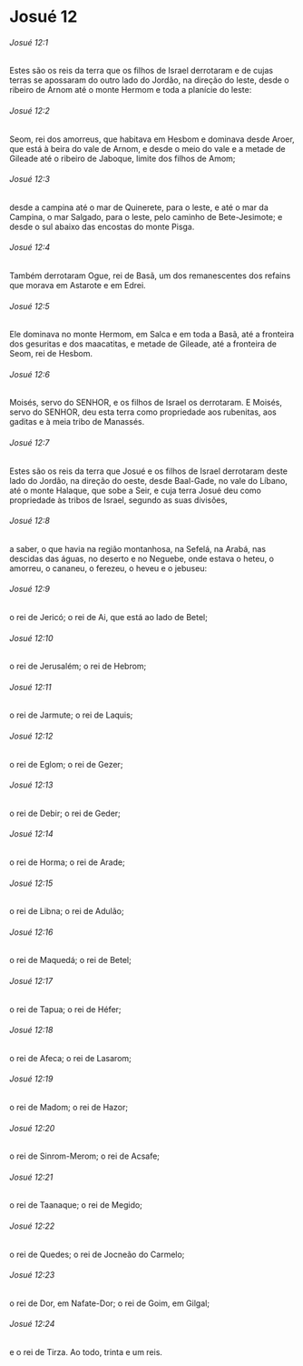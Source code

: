 # Josué 12

###### Josué 12:1

Estes são os reis da terra que os filhos de Israel derrotaram e de cujas terras se apossaram do outro lado do Jordão, na direção do leste, desde o ribeiro de Arnom até o monte Hermom e toda a planície do leste:

###### Josué 12:2

Seom, rei dos amorreus, que habitava em Hesbom e dominava desde Aroer, que está à beira do vale de Arnom, e desde o meio do vale e a metade de Gileade até o ribeiro de Jaboque, limite dos filhos de Amom;

###### Josué 12:3

desde a campina até o mar de Quinerete, para o leste, e até o mar da Campina, o mar Salgado, para o leste, pelo caminho de Bete-Jesimote; e desde o sul abaixo das encostas do monte Pisga.

###### Josué 12:4

Também derrotaram Ogue, rei de Basã, um dos remanescentes dos refains que morava em Astarote e em Edrei.

###### Josué 12:5

Ele dominava no monte Hermom, em Salca e em toda a Basã, até a fronteira dos gesuritas e dos maacatitas, e metade de Gileade, até a fronteira de Seom, rei de Hesbom.

###### Josué 12:6

Moisés, servo do SENHOR, e os filhos de Israel os derrotaram. E Moisés, servo do SENHOR, deu esta terra como propriedade aos rubenitas, aos gaditas e à meia tribo de Manassés.

###### Josué 12:7

Estes são os reis da terra que Josué e os filhos de Israel derrotaram deste lado do Jordão, na direção do oeste, desde Baal-Gade, no vale do Líbano, até o monte Halaque, que sobe a Seir, e cuja terra Josué deu como propriedade às tribos de Israel, segundo as suas divisões,

###### Josué 12:8

a saber, o que havia na região montanhosa, na Sefelá, na Arabá, nas descidas das águas, no deserto e no Neguebe, onde estava o heteu, o amorreu, o cananeu, o ferezeu, o heveu e o jebuseu:

###### Josué 12:9

o rei de Jericó; o rei de Ai, que está ao lado de Betel;

###### Josué 12:10

o rei de Jerusalém; o rei de Hebrom;

###### Josué 12:11

o rei de Jarmute; o rei de Laquis;

###### Josué 12:12

o rei de Eglom; o rei de Gezer;

###### Josué 12:13

o rei de Debir; o rei de Geder;

###### Josué 12:14

o rei de Horma; o rei de Arade;

###### Josué 12:15

o rei de Libna; o rei de Adulão;

###### Josué 12:16

o rei de Maquedá; o rei de Betel;

###### Josué 12:17

o rei de Tapua; o rei de Héfer;

###### Josué 12:18

o rei de Afeca; o rei de Lasarom;

###### Josué 12:19

o rei de Madom; o rei de Hazor;

###### Josué 12:20

o rei de Sinrom-Merom; o rei de Acsafe;

###### Josué 12:21

o rei de Taanaque; o rei de Megido;

###### Josué 12:22

o rei de Quedes; o rei de Jocneão do Carmelo;

###### Josué 12:23

o rei de Dor, em Nafate-Dor; o rei de Goim, em Gilgal;

###### Josué 12:24

e o rei de Tirza. Ao todo, trinta e um reis.

